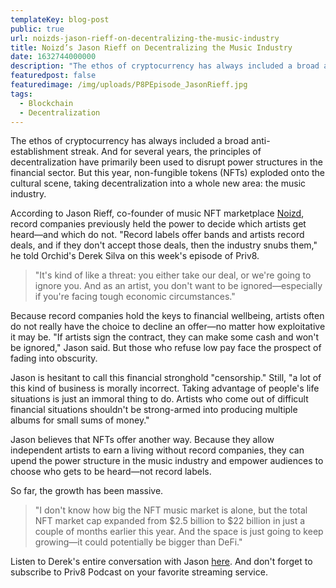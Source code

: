 ```yaml
---
templateKey: blog-post
public: true
url: noizds-jason-rieff-on-decentralizing-the-music-industry
title: Noizd’s Jason Rieff on Decentralizing the Music Industry
date: 1632744000000
description: "The ethos of cryptocurrency has always included a broad anti-establishment streak. And for several years, the principles of decentralization have primarily been used to disrupt power structures in the financial sector. But this year, non-fungible tokens (NFTs) exploded onto the cultural scene, taking decentralization into a whole new area: the music industry."
featuredpost: false
featuredimage: /img/uploads/P8PEpisode_JasonRieff.jpg
tags:
  - Blockchain
  - Decentralization
---
```

The ethos of cryptocurrency has always included a broad anti-establishment streak. And for several years, the principles of decentralization have primarily been used to disrupt power structures in the financial sector. But this year, non-fungible tokens (NFTs) exploded onto the cultural scene, taking decentralization into a whole new area: the music industry.

According to Jason Rieff, co-founder of music NFT marketplace [Noizd](https://noizd.com/), record companies previously held the power to decide which artists get heard—and which do not. "Record labels offer bands and artists record deals, and if they don't accept those deals, then the industry snubs them," he told Orchid's Derek Silva on this week's episode of Priv8.

>"It's kind of like a threat: you either take our deal, or we're going to ignore you. And as an artist, you don't want to be ignored—especially if you're facing tough economic circumstances."

Because record companies hold the keys to financial wellbeing, artists often do not really have the choice to decline an offer—no matter how exploitative it may be. "If artists sign the contract, they can make some cash and won't be ignored," Jason said. But those who refuse low pay face the prospect of fading into obscurity.

Jason is hesitant to call this financial stronghold "censorship." Still, "a lot of this kind of business is morally incorrect. Taking advantage of people's life situations is just an immoral thing to do. Artists who come out of difficult financial situations shouldn't be strong-armed into producing multiple albums for small sums of money."

Jason believes that NFTs offer another way. Because they allow independent artists to earn a living without record companies, they can upend the power structure in the music industry and empower audiences to choose who gets to be heard—not record labels.

So far, the growth has been massive.

>"I don't know how big the NFT music market is alone, but the total NFT market cap expanded from $2.5 billion to $22 billion in just a couple of months earlier this year. And the space is just going to keep growing—it could potentially be bigger than DeFi."

Listen to Derek's entire conversation with Jason [here](https://www.orchid.com/podcast/episode-66-jason-rieff). And don't forget to subscribe to Priv8 Podcast on your favorite streaming service.